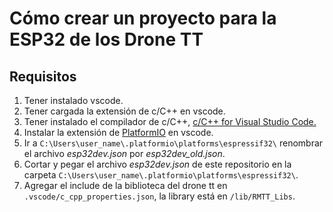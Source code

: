 # Cómo crear un proyecto para la ESP32 de los Drone TT

## Requisitos
1. Tener instalado vscode.
2. Tener cargada la extensión de c/C++ en vscode.
3. Tener instalado el compilador de c/C++, [c/C++ for Visual Studio Code.](https://code.visualstudio.com/docs/languages/cpp) 
4. Instalar la extensión de [PlatformIO](https://platformio.org/install/ide?install=vscode) en vscode.
5. Ir a `C:\Users\user_name\.platformio\platforms\espressif32\` renombrar el archivo *esp32dev.json* por *esp32dev_old.json*.
6. Cortar y pegar el archivo *esp32dev.json* de este repositorio en la carpeta `C:\Users\user_name\.platformio\platforms\espressif32\`.
7. Agregar el include de la biblioteca del drone tt en `.vscode/c_cpp_properties.json`, la library está en `/lib/RMTT_Libs`.